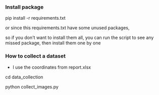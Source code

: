 ### Install package
pip install -r requirements.txt

or since this requirements.txt have some unused packages,

so if you don't want to install them all,
you can run the script to see any missed package, then install them one by one


### How to collect a dataset
 - I use the coordinates from report.xlsx
 
 cd data_collection
 
 python collect_images.py
